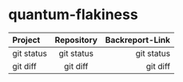 # quantum-flakiness
| Project | Repository | Backreport-Link |
| :---         |     :---:      |          ---: |
| git status   | git status     | git status    |
| git diff     | git diff       | git diff      |
